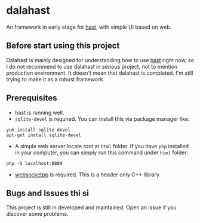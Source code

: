 # dalahast

An framework in early stage for [hast](https://github.com/hn12404988/hast), with simple UI based on web.

## Before start using this project

Dalahast is mainly designed for understanding how to use [hast](https://github.com/hn12404988/hast) right now, so I do not recommend to use dalahast in serious project, not to mention production environment. It doesn't mean that dalahast is completed. I'm still trying to make it as a robust framework. 

## Prerequisites

* hast is running well.
* `sqlite-devel` is required. You can install this via package manager like:
```
yum install sqlite-devel
apt-get install sqlite-devel
```
* A simple web server locate root at `html` folder. If you have `php` installed in your computer, you can simply run this command under `html` folder:
```
php -S localhost:8889
```
* [websocketpp](https://github.com/zaphoyd/websocketpp) is required. This is a header only C++ library.

## Bugs and Issues thi si

This project is still in developed and maintained. Open an issue if you discover some problems.
